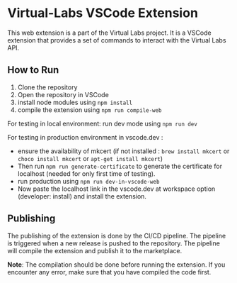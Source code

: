 # Virtual-Labs VSCode Extension

This web extension is a part of the Virtual Labs project. It is a VSCode extension that provides a set of commands to interact with the Virtual Labs API.

## How to Run

1. Clone the repository
2. Open the repository in VSCode
3. install node modules using `npm install`
4. compile the extension using `npm run compile-web`

For testing in local environment:
    run dev mode using `npm run dev`

For testing in production environment in vscode.dev :

- ensure the availability of mkcert (if not installed : `brew install mkcert` or `choco install mkcert` or `apt-get install mkcert`)
- Then run `npm run generate-certificate` to generate the certificate for localhost (needed for only first time of testing).
- run production using `npm run dev-in-vscode-web`
- Now paste the localhost link in the vscode.dev at workspace option (developer: install) and install the extension.

## Publishing

The publishing of the extension is done by the CI/CD pipeline. The pipeline is triggered when a new release is pushed to the repository. The pipeline will compile the extension and publish it to the marketplace.

**Note**: The compilation should be done before running the extension. If you encounter any error, make sure that you have compiled the code first.
